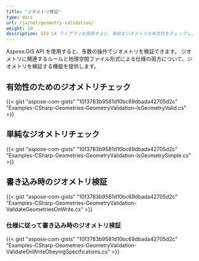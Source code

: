 ```yaml
---
title: "ジオメトリ検証"
type: docs
url: /ja/net/geometry-validation/
weight: 10
description: GIS C# ライブラリを使用すると、単純なジオメトリの有効性をチェックし、仕様に従って書き込み時にジオメトリを検証できます。
---
```


Aspose.GIS API を使用すると、多数の操作でジオメトリを検証できます。 ジオメトリに関連するルールと地理空間ファイル形式による仕様の両方について、ジオメトリを検証する機能を提供します。
## **有効性のためのジオメトリチェック**
{{< gist "aspose-com-gists" "10f3783b9581d10bc69dbada42705d2c" "Examples-CSharp-Geometries-GeometryValidation-IsGeometryValid.cs" >}}
## **単純なジオメトリチェック**
{{< gist "aspose-com-gists" "10f3783b9581d10bc69dbada42705d2c" "Examples-CSharp-Geometries-GeometryValidation-IsGeometrySimple.cs" >}}
## **書き込み時のジオメトリ検証**
{{< gist "aspose-com-gists" "10f3783b9581d10bc69dbada42705d2c" "Examples-CSharp-Geometries-GeometryValidation-ValidateGeometriesOnWrite.cs" >}}
### **仕様に従って書き込み時のジオメトリ検証**
{{< gist "aspose-com-gists" "10f3783b9581d10bc69dbada42705d2c" "Examples-CSharp-Geometries-GeometryValidation-ValidateOnWriteObeyingSpecifications.cs" >}}
